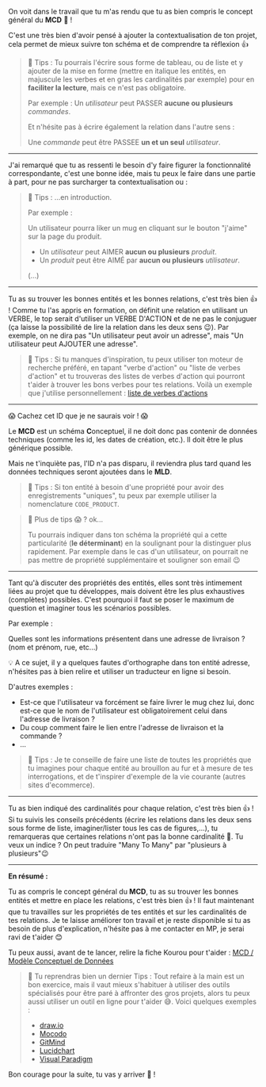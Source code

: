 On voit dans le travail que tu m'as rendu que tu as bien compris le concept général du **MCD** 💪 !

C'est une très bien d'avoir pensé à ajouter la contextualisation de ton projet, cela permet de mieux suivre ton schéma et de comprendre ta réflexion 👍

> 🎁 Tips : Tu pourrais l'écrire sous forme de tableau, ou de liste et y ajouter de la mise en forme (mettre en italique les entités, en majuscule les verbes et en gras les cardinalités par exemple) pour en **faciliter la lecture**, mais ce n'est pas obligatoire.
>
> Par exemple : Un _utilisateur_ peut PASSER **aucune ou plusieurs** _commandes_.
>
> Et n'hésite pas à écrire également la relation dans l'autre sens :
>
> Une _commande_ peut être PASSEE **un et un seul** _utilisateur_.

<hr>

J'ai remarqué que tu as ressenti le besoin d'y faire figurer la fonctionnalité correspondante, c'est une bonne idée, mais tu peux le faire dans une partie à part, pour ne pas surcharger ta contextualisation ou :

> 🎁 Tips : ...en introduction.
>
> Par exemple :
>
> Un utilisateur pourra liker un mug en cliquant sur le bouton "j'aime" sur la page du produit.
>
> - Un _utilisateur_ peut AIMER **aucun ou plusieurs** _produit_.
> - Un _produit_ peut être AIMÉ par **aucun ou plusieurs** _utilisateur_.
>
> (...)

<hr>

Tu as su trouver les bonnes entités et les bonnes relations, c'est très bien 👍 !
Comme tu l'as appris en formation, on définit une relation en utilisant un VERBE, le top serait d'utiliser un VERBE D'ACTION et de ne pas le conjuguer (ça laisse la possibilité de lire la relation dans les deux sens 😉). Par exemple, on ne dira pas "Un utilisateur peut avoir un adresse", mais "Un utilisateur peut AJOUTER une adresse".

> 🎁 Tips : Si tu manques d'inspiration, tu peux utiliser ton moteur de recherche préféré, en tapant "verbe d'action" ou "liste de verbes d'action" et tu trouveras des listes de verbes d'action qui pourront t'aider à trouver les bons verbes pour tes relations. Voilà un exemple que j'utilise personnellement : [liste de verbes d'actions](https://www.acsoe.com/liste-verbes-action/)

<hr>

😱 Cachez cet ID que je ne saurais voir ! 😱

Le **MCD** est un schéma **C**onceptuel, il ne doit donc pas contenir de données techniques (comme les id, les dates de création, etc.). Il doit être le plus générique possible.

Mais ne t'inquiète pas, l'ID n'a pas disparu, il reviendra plus tard quand les données techniques seront ajoutées dans le **MLD**.

> 🎁 Tips : Si ton entité à besoin d'une propriété pour avoir des enregistrements "uniques", tu peux par exemple utiliser la nomenclature `CODE_PRODUCT`.

> 🎁 Plus de tips 😱 ? ok...
>
> Tu pourrais indiquer dans ton schéma la propriété qui a cette particularité (**le déterminant**) en la soulignant pour la distinguer plus rapidement. Par exemple dans le cas d'un utilisateur, on pourrait ne pas mettre de propriété supplémentaire et souligner son email 😉

<hr>

Tant qu'à discuter des propriétés des entités, elles sont très intimement liées au projet que tu développes, mais doivent être les plus exhaustives (complètes) possibles. C'est pourquoi il faut se poser le maximum de question et imaginer tous les scénarios possibles.

Par exemple :

Quelles sont les informations présentent dans une adresse de livraison ? (nom et prénom, rue, etc...)

💡 A ce sujet, il y a quelques fautes d'orthographe dans ton entité adresse, n'hésites pas à bien relire et utiliser un traducteur en ligne si besoin.

D'autres exemples :

- Est-ce que l'utilisateur va forcément se faire livrer le mug chez lui, donc est-ce que le nom de l'utilisateur est obligatoirement celui dans l'adresse de livraison ?
- Du coup comment faire le lien entre l'adresse de livraison et la commande ?
- ...

> 🎁 Tips : Je te conseille de faire une liste de toutes les propriétés que tu imagines pour chaque entité au brouillon au fur et à mesure de tes interrogations, et de t'inspirer d'exemple de la vie courante (autres sites d'ecommerce).

<hr>

Tu as bien indiqué des cardinalités pour chaque relation, c'est très bien 👍 !
Si tu suivis les conseils précédents (écrire les relations dans les deux sens sous forme de liste, imaginer/lister tous les cas de figures,...), tu remarqueras que certaines relations n'ont pas la bonne cardinalité 🤔. Tu veux un indice ? On peut traduire "Many To Many" par "plusieurs à plusieurs"😉

<hr>

**En résumé :**

Tu as compris le concept général du **MCD**, tu as su trouver les bonnes entités et mettre en place les relations, c'est très bien 👍 ! Il faut maintenant que tu travailles sur les propriétés de tes entités et sur les cardinalités de tes relations.
Je te laisse améliorer ton travail et je reste disponible si tu as besoin de plus d'explication, n'hésite pas à me contacter en MP, je serai ravi de t'aider 😊

Tu peux aussi, avant de te lancer, relire la fiche Kourou pour t'aider : [MCD / Modèle Conceptuel de Données](https://kourou.oclock.io/ressources/fiche-recap/mcd-modele-conceptuel-de-donnees/)

> 🎁 Tu reprendras bien un dernier Tips : Tout refaire à la main est un bon exercice, mais il vaut mieux s'habituer à utiliser des outils spécialisés pour être paré à affronter des gros projets, alors tu peux aussi utiliser un outil en ligne pour t'aider 😅. Voici quelques exemples :
>
> - [draw.io](https://www.draw.io/)
> - [Mocodo](https://mocodo.net/)
> - [GitMind](https://gitmind.com/fr/)
> - [Lucidchart](https://www.lucidchart.com/pages/fr)
> - [Visual Paradigm](https://www.visual-paradigm.com/)

Bon courage pour la suite, tu vas y arriver 💪 !
